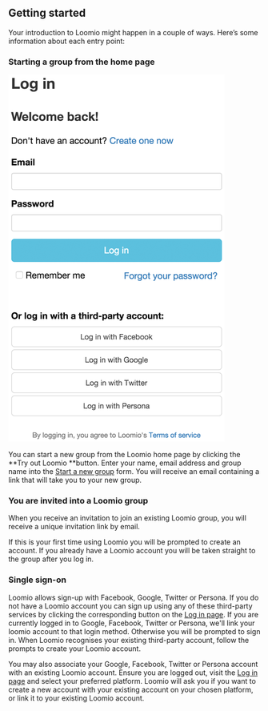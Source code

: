## Getting started

Your introduction to Loomio might happen in a couple of ways. Here’s some information about each entry point:

### Starting a group from the home page

<img class="screenshot" alt="Log in page with single sign-on options" src="log in page.png" />

You can start a new group from the Loomio home page by clicking the **Try out Loomio **button. Enter your name, email address and group name into the [Start a new group](https://www.loomio.org/start_group) form. You will receive an email containing a link that will take you to your new group.

### You are invited into a Loomio group

When you receive an invitation to join an existing Loomio group, you will receive a unique invitation link by email.

If this is your first time using Loomio you will be prompted to create an account. If you already have a Loomio account you will be taken straight to the group after you log in.

### Single sign-on

Loomio allows sign-up with Facebook, Google, Twitter or Persona. If you do not have a Loomio account you can sign up using any of these third-party services by clicking the corresponding button on the [Log in page](http://loomio.org/sign_in). If you are currently logged in to Google, Facebook, Twitter or Persona, we'll link your loomio account to that login method. Otherwise you will be prompted to sign in. When Loomio recognises your existing third-party account, follow the prompts to create your Loomio account.

You may also associate your Google, Facebook, Twitter or Persona account with an existing Loomio account. Ensure you are logged out, visit the [Log in page](https://www.loomio.org/users/sign_in) and select your preferred platform. Loomio will ask you if you want to create a new account with your existing account on your chosen platform, or link it to your existing Loomio account.
